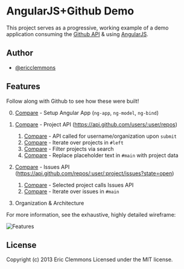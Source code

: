AngularJS+Github Demo
===================

This project serves as a progressive, working example of a demo
application consuming the [Github API][github] & using [AngularJS][angular].


Author
------

- [@ericclemmons][twitter]


Features
--------

Follow along with Github to see how these were built!

0. [Compare][0] - Setup Angular App (`ng-app`, `ng-model`, `ng-bind`)

1. [Compare][1] - Project API (https://api.github.com/users/:user/repos)

    1. [Compare][1.1] - API called for username/organization upon `submit`
    2. [Compare][1.2] - Iterate over projects in `#left`
    3. [Compare][1.3] - Filter projects via search
    4. [Compare][1.4] - Replace placeholder text in `#main` with project data

2. [Compare][2] - Issues API (https://api.github.com/repos/:user/:project/issues?state=open)

    1. [Compare][2.1] - Selected project calls Issues API
    2. [Compare][2.2] - Iterate over issues in `#main`

3. Organization & Architecture

For more information, see the exhaustive, highly detailed wireframe:

![Features](https://raw.github.com/ericclemmons/angular-github-demo/master/features.jpg)


License
-------

Copyright (c) 2013 Eric Clemmons Licensed under the MIT license.


[github]: http://developer.github.com/
[angular]: http://angularjs.org/
[twitter]: https://twitter.com/ericclemmons

[0]: https://github.com/ericclemmons/angular-github-demo/compare/master...0
[1]: https://github.com/ericclemmons/angular-github-demo/compare/1...1.4
[1.1]: https://github.com/ericclemmons/angular-github-demo/compare/1...1.1
[1.2]: https://github.com/ericclemmons/angular-github-demo/compare/1.1...1.2
[1.3]: https://github.com/ericclemmons/angular-github-demo/compare/1.2...1.3
[1.4]: https://github.com/ericclemmons/angular-github-demo/compare/1.3...1.4
[2]: https://github.com/ericclemmons/angular-github-demo/compare/2...2.2
[2.1]: https://github.com/ericclemmons/angular-github-demo/compare/2.0...2.1
[2.2]: https://github.com/ericclemmons/angular-github-demo/compare/2.1...2.2